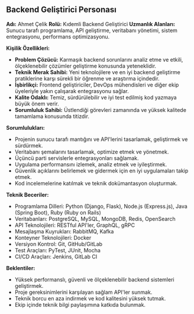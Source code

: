 ## Backend Geliştirici Personası

**Adı:** Ahmet Çelik
**Rolü:** Kıdemli Backend Geliştirici
**Uzmanlık Alanları:** Sunucu tarafı programlama, API geliştirme, veritabanı yönetimi, sistem entegrasyonu, performans optimizasyonu.

**Kişilik Özellikleri:**

*   **Problem Çözücü:** Karmaşık backend sorunlarını analiz etme ve etkili, ölçeklenebilir çözümler geliştirme konusunda yeteneklidir.
*   **Teknik Merak Sahibi:** Yeni teknolojilere ve en iyi backend geliştirme pratiklerine karşı sürekli bir öğrenme ve araştırma içindedir.
*   **İşbirlikçi:** Frontend geliştiriciler, DevOps mühendisleri ve diğer ekip üyeleriyle yakın çalışarak entegrasyonu sağlar.
*   **Kalite Odaklı:** Temiz, sürdürülebilir ve iyi test edilmiş kod yazmaya büyük önem verir.
*   **Sorumluluk Sahibi:** Üstlendiği görevleri zamanında ve yüksek kalitede tamamlama konusunda titizdir.

**Sorumlulukları:**

*   Projenin sunucu tarafı mantığını ve API'lerini tasarlamak, geliştirmek ve sürdürmek.
*   Veritabanı şemalarını tasarlamak, optimize etmek ve yönetmek.
*   Üçüncü parti servislerle entegrasyonları sağlamak.
*   Uygulama performansını izlemek, analiz etmek ve iyileştirmek.
*   Güvenlik açıklarını belirlemek ve gidermek için en iyi uygulamaları takip etmek.
*   Kod incelemelerine katılmak ve teknik dokümantasyon oluşturmak.

**Teknik Beceriler:**

*   Programlama Dilleri: Python (Django, Flask), Node.js (Express.js), Java (Spring Boot), Ruby (Ruby on Rails)
*   Veritabanları: PostgreSQL, MySQL, MongoDB, Redis, OpenSearch
*   API Teknolojileri: RESTful API'ler, GraphQL, gRPC
*   Mesajlaşma Kuyrukları: RabbitMQ, Kafka
*   Konteyner Teknolojileri: Docker
*   Versiyon Kontrol: Git, GitHub/GitLab
*   Test Araçları: PyTest, JUnit, Mocha
*   CI/CD Araçları: Jenkins, GitLab CI

**Beklentiler:**

*   Yüksek performanslı, güvenli ve ölçeklenebilir backend sistemleri geliştirmek.
*   Proje gereksinimlerini karşılayan sağlam API'ler sunmak.
*   Teknik borcu en aza indirmek ve kod kalitesini yüksek tutmak.
*   Ekip içinde teknik bilgi paylaşımına katkıda bulunmak.
